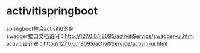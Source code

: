 # activitispringboot
springboot整合activiti6案例<br>
swagger接口文档访问：http://127.0.0.1:8095/activitiService/swagger-ui.html
activiti设计器：http://127.0.0.1:8095/activitiService/activiti-ui.html
